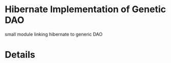 # Hibernate Implementation of Genetic DAO #

small module linking hibernate to generic DAO


# Details #